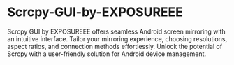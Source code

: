 # Scrcpy-GUI-by-EXPOSUREEE
Scrcpy GUI by EXPOSUREEE offers seamless Android screen mirroring with an intuitive interface. Tailor your mirroring experience, choosing resolutions, aspect ratios, and connection methods effortlessly. Unlock the potential of Scrcpy with a user-friendly solution for Android device management.
